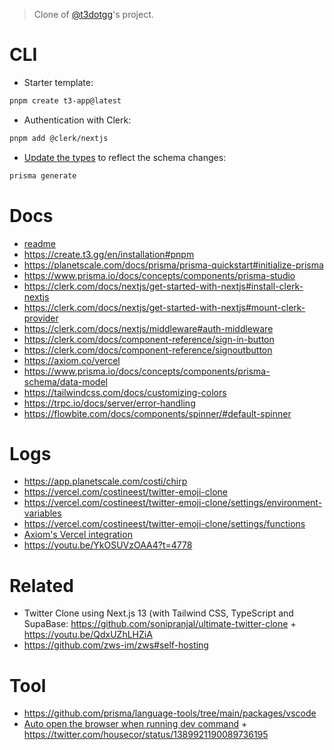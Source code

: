 > Clone of [@t3dotgg](https://github.com/t3dotgg/chirp)'s project.

# CLI

- Starter template:

```bash
pnpm create t3-app@latest
```

- Authentication with Clerk:

```bash
pnpm add @clerk/nextjs
```

- [Update the types](https://github.com/prisma/prisma/discussions/4568) to reflect the schema changes:

```bash
prisma generate
```

# Docs

- [readme](docs.md)
- https://create.t3.gg/en/installation#pnpm
- https://planetscale.com/docs/prisma/prisma-quickstart#initialize-prisma
- https://www.prisma.io/docs/concepts/components/prisma-studio
- https://clerk.com/docs/nextjs/get-started-with-nextjs#install-clerk-nextjs
- https://clerk.com/docs/nextjs/get-started-with-nextjs#mount-clerk-provider
- https://clerk.com/docs/nextjs/middleware#auth-middleware
- https://clerk.com/docs/component-reference/sign-in-button
- https://clerk.com/docs/component-reference/signoutbutton
- https://axiom.co/vercel
- https://www.prisma.io/docs/concepts/components/prisma-schema/data-model
- https://tailwindcss.com/docs/customizing-colors
- https://trpc.io/docs/server/error-handling
- https://flowbite.com/docs/components/spinner/#default-spinner

# Logs

- https://app.planetscale.com/costi/chirp
- https://vercel.com/costineest/twitter-emoji-clone
- https://vercel.com/costineest/twitter-emoji-clone/settings/environment-variables
- https://vercel.com/costineest/twitter-emoji-clone/settings/functions
- [Axiom's Vercel integration](https://vercel.com/dashboard/integrations/icfg_R8gE1OnqThhx6jPeAiBnfOFl)
- https://youtu.be/YkOSUVzOAA4?t=4778

# Related

- Twitter Clone using Next.js 13 (with Tailwind CSS, TypeScript and SupaBase: https://github.com/sonipranjal/ultimate-twitter-clone + https://youtu.be/QdxUZhLHZiA
- https://github.com/zws-im/zws#self-hosting

# Tool

- https://github.com/prisma/language-tools/tree/main/packages/vscode
- [Auto open the browser when running dev command](https://github.com/vercel/next.js/discussions/13448#discussioncomment-1902555) + https://twitter.com/housecor/status/1389921190089736195
